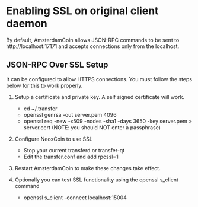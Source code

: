 Enabling SSL on original client daemon
======================================
By default, AmsterdamCoin allows JSON-RPC commands to be sent to http://localhost:17171
and accepts connections only from the localhost.

JSON-RPC Over SSL Setup
-----------------------
It can be configured to allow HTTPS connections.  You must follow the steps below
for this to work properly.

1. Setup a certificate and private key.  A self signed certificate will work.
    * cd ~/.transfer
    * openssl genrsa -out server.pem 4096
    * openssl req -new -x509 -nodes -sha1 -days 3650 -key server.pem > server.cert
    (NOTE: you should NOT enter a passphrase)

2. Configure NeosCoin to use SSL
    * Stop your current transferd or transfer-qt
    * Edit the transfer.conf and add
      rpcssl=1

3. Restart AmsterdamCoin to make these changes take effect.

4. Optionally you can test SSL functionality using the openssl s_client command
    * openssl s_client -connect localhost:15004
